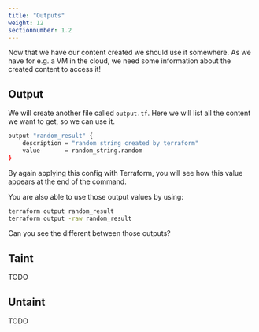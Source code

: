```yaml
---
title: "Outputs"
weight: 12
sectionnumber: 1.2
---
```


Now that we have our content created we should use it somewhere. As we have for e.g. a VM in the cloud, we need some information about the created content to access it!

## Output

We will create another file called `output.tf`. Here we will list all the content we want to get, so we can use it.

```bash
output "random_result" {
    description = "random string created by terraform"
    value       = random_string.random
}
```

By again applying this config with Terraform, you will see how this value appears at the end of the command.

You are also able to use those output values by using:

```bash
terraform output random_result
terraform output -raw random_result
```

Can you see the different between those outputs?

## Taint

TODO

## Untaint

TODO